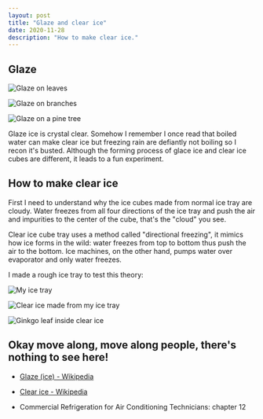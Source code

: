 ```yaml
---
layout: post
title: "Glaze and clear ice"
date: 2020-11-28
description: "How to make clear ice."
---
```


## Glaze

![Glaze on leaves](https://upload.wikimedia.org/wikipedia/commons/0/03/Glaze_on_leaves.jpg)

![Glaze on branches](https://upload.wikimedia.org/wikipedia/commons/2/29/Glaze_on_branches.jpg)

![Glaze on a pine tree](https://upload.wikimedia.org/wikipedia/commons/3/3a/Glaze_on_a_pine_tree.jpg)

Glaze ice is crystal clear. Somehow I remember I once read that boiled water can make clear ice but freezing rain are defiantly not boiling so I recon it's busted. Although the forming process of glace ice and clear ice cubes are different, it leads to a fun experiment.

## How to make clear ice

First I need to understand why the ice cubes made from normal ice tray are cloudy. Water freezes from all four directions of the ice tray and push the air and impurities to the center of the cube, that's the "cloud" you see.

Clear ice cube tray uses a method called "directional freezing", it mimics how ice forms in  the wild: water freezes from top to bottom thus push the air to the bottom. Ice machines, on the other hand, pumps water over evaporator and only water freezes.

I made a rough ice tray to test this theory:

![My ice tray](https://upload.wikimedia.org/wikipedia/commons/7/76/Homemade_clear_ice_tray.jpg)

![Clear ice made from my ice tray](https://upload.wikimedia.org/wikipedia/commons/7/7f/Clear_ice.jpg)

![Ginkgo leaf inside clear ice](https://upload.wikimedia.org/wikipedia/commons/5/53/Clear_ice_with_ginkgo_leave.jpg)

## Okay move along, move along people, there's nothing to see here!

- [Glaze (ice) - Wikipedia](https://en.wikipedia.org/wiki/Glaze_(ice))

- [Clear ice - Wikipedia](https://en.wikipedia.org/wiki/Clear_ice)

- Commercial Refrigeration for Air Conditioning Technicians: chapter 12
